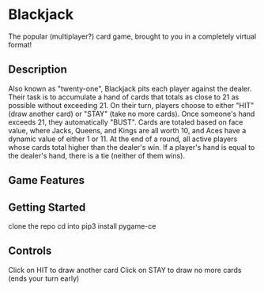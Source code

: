 # Blackjack
The popular (multiplayer?) card game, brought to you in a completely virtual format! 

## Description
Also known as "twenty-one", Blackjack pits each player against the dealer. Their task is to accumulate a hand of cards that totals as close to 21 as possible without exceeding 21. On their turn, players choose to either "HIT" (draw another card) or "STAY" (take no more cards). Once someone's hand exceeds 21, they automatically "BUST". Cards are totaled based on face value, where Jacks, Queens, and Kings are all worth 10, and Aces have a dynamic value of either 1 or 11. At the end of a round, all active players whose cards total higher than the dealer's win. If a player's hand is equal to the dealer's hand, there is a tie (neither of them wins).

## Game Features

## Getting Started

clone the repo
cd into 
pip3 install pygame-ce

## Controls

Click on HIT to draw another card
Click on STAY to draw no more cards (ends your turn early)

